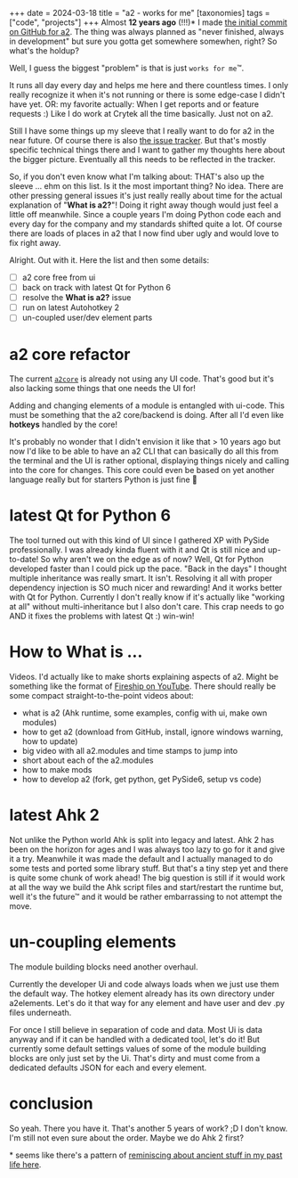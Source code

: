 +++
date = 2024-03-18
title = "a2 - works for me"
[taxonomies]
tags = ["code", "projects"]
+++
Almost **12 years ago** (!!!)* I made [the initial commit on GitHub for a2](https://github.com/ewerybody/a2/commit/71031e49299a2e1189a30405380581b02c28c5c9). The thing was always planned as "never finished, always in development" but sure you gotta get somewhere somewhen, right? So what's the holdup?

Well, I guess the biggest "problem" is that is just `works for me`™️.

It runs all day every day and helps me here and there countless times. I only really recognize it when it's not running or there is some edge-case I didn't have yet. OR: my favorite actually: When I get reports and or feature requests :) Like I do work at Crytek all the time basically. Just not on a2.

Still I have some things up my sleeve that I really want to do for a2 in the near future. Of course there is also [the issue tracker](https://github.com/ewerybody/a2/issues). But that's mostly specific technical things there and I want to gather my thoughts here about the bigger picture. Eventually all this needs to be reflected in the tracker.

So, if you don't even know what I'm talking about: THAT's also up the sleeve ... ehm on this list. Is it the most important thing? No idea. There are other pressing general issues it's just really really about time for the actual explanation of "**What is a2?**"! Doing it right away though would just feel a little off meanwhile. Since a couple years I'm doing Python code each and every day for the company and my standards shifted quite a lot. Of course there are loads of places in a2 that I now find uber ugly and would love to fix right away.

Alright. Out with it. Here the list and then some details:

- [ ] a2 core free from ui
- [ ] back on track with latest Qt for Python 6
- [ ] resolve the **What is a2?** issue
- [ ] run on latest Autohotkey 2
- [ ] un-coupled user/dev element parts

# a2 core refactor

The current [`a2core`](https://github.com/ewerybody/a2/blob/master/ui/a2core.py) is already not using any UI code. That's good but it's also lacking some things that one needs the UI for!

Adding and changing elements of a module is entangled with ui-code. This must be something that the a2 core/backend is doing. After all I'd even like **hotkeys** handled by the core!

It's probably no wonder that I didn't envision it like that > 10 years ago but now I'd like to be able to have an a2 CLI that can basically do all this from the terminal and the UI is rather optional, displaying things nicely and calling into the core for changes. This core could even be based on yet another language really but for starters Python is just fine 🤞

# latest Qt for Python 6

The tool turned out with this kind of UI since I gathered XP with PySide professionally. I was already kinda fluent with it and Qt is still nice and up-to-date! So why aren't we on the edge as of now? Well, Qt for Python developed faster than I could pick up the pace. "Back in the days" I thought multiple inheritance was really smart. It isn't. Resolving it all with proper dependency injection is SO much nicer and rewarding! And it works better with Qt for Python. Currently I don't really know if it's actually like "working at all" without multi-inheritance but I also don't care. This crap needs to go AND it fixes the problems with latest Qt :) win-win!

# How to What is ...

Videos. I'd actually like to make shorts explaining aspects of a2. Might be something like the format of [Fireship on YouTube](https://www.youtube.com/@Fireship). There should really be some compact straight-to-the-point videos about:

* what is a2 (Ahk runtime, some examples, config with ui, make own modules)
* how to get a2 (download from GitHub, install, ignore windows warning, how to update)
* big video with all a2.modules and time stamps to jump into
* short about each of the a2.modules
* how to make mods
* how to develop a2 (fork, get python, get PySide6, setup vs code)

# latest Ahk 2

Not unlike the Python world Ahk is split into legacy and latest. Ahk 2 has been on the horizon for ages and I was always too lazy to go for it and give it a try. Meanwhile it was made the default and I actually managed to do some tests and ported some library stuff. But that's a tiny step yet and there is quite some chunk of work ahead! The big question is still if it would work at all the way we build the Ahk script files and start/restart the runtime but, well it's the future™ and it would be rather embarrassing to not attempt the move.

# un-coupling elements

The module building blocks need another overhaul.

Currently the developer Ui and code always loads when we just use them the default way. The hotkey element already has its own directory under a2elements. Let's do it that way for any element and have user and dev .py files underneath.

For once I still believe in separation of code and data. Most Ui is data anyway and if it can be handled with a dedicated tool, let's do it! But currently some default settings values of some of the module building blocks are only just set by the Ui. That's dirty and must come from a dedicated defaults JSON for each and every element.

# conclusion

So yeah. There you have it. That's another 5 years of work? ;D I don't know. I'm still not even sure about the order. Maybe we do Ahk 2 first?

\* seems like there's a pattern of [reminiscing about ancient stuff in my past life here](@/blog/goodsoul40.md).